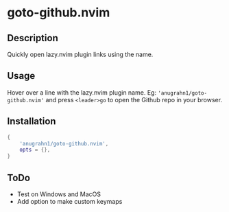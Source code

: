 # goto-github.nvim

## Description

Quickly open lazy.nvim plugin links using the name.

## Usage

Hover over a line with the lazy.nvim plugin name. Eg: `'anugrahn1/goto-github.nvim'` and press `<leader>go` to open the Github repo in your browser.

## Installation

```lua
{
    'anugrahn1/goto-github.nvim',
    opts = {},
}
```

## ToDo

- Test on Windows and MacOS
- Add option to make custom keymaps
